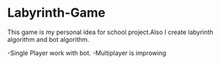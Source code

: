 # Labyrinth-Game
This game is my personal idea for school project.Also I create labyrinth algorithm and bot algorithm.

-Single Player work with bot.
-Multiplayer is improwing
